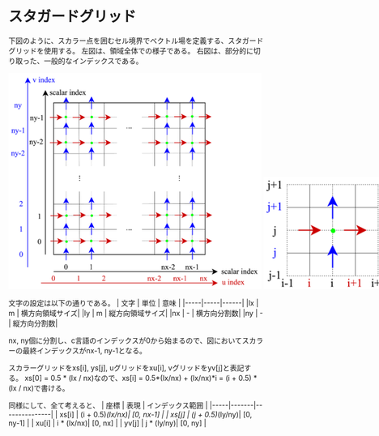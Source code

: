 # スタガードグリッド

下図のように、スカラー点を囲むセル境界でベクトル場を定義する、スタガードグリッドを使用する。
左図は、領域全体での様子である。
右図は、部分的に切り取った、一般的なインデックスである。

<div style="white-space: nowrap;">
    <img src="mesh2d_overall.png" width="500">
    <img src="mesh2d_local.png" width="250">
</div>

文字の設定は以下の通りである。
| 文字 | 単位 | 意味 |
|-----|-----|------|
|lx   | m   | 横方向領域サイズ|
|ly   | m   | 縦方向領域サイズ|
|nx   | -   | 横方向分割数|
|ny    | -   | 縦方向分割数|

nx, ny個に分割し、c言語のインデックスが0から始まるので、図においてスカラーの最終インデックスがnx-1, ny-1となる。

スカラーグリッドをxs[i], ys[j], uグリッドをxu[i], vグリッドをyv[j]と表記する。
xs[0] = 0.5 * (lx / nx)なので、xs[i] = 0.5*(lx/nx) + (lx/nx)*i = (i + 0.5) * (lx / nx)で書ける。

同様にして、全て考えると、
| 座標 | 表現 | インデックス範囲 |
|-----|-------|---------------|
| xs[i] | (i + 0.5)*(lx/nx)| [0, nx-1] |
| xs[j] | (j + 0.5)*(ly/ny)| [0, ny-1] |
| xu[i] | i * (lx/nx)| [0, nx] |
| yv[j] | j * (ly/ny)| [0, ny] |